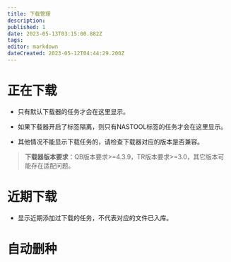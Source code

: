 ```yaml
---
title: 下载管理
description: 
published: 1
date: 2023-05-13T03:15:00.882Z
tags: 
editor: markdown
dateCreated: 2023-05-12T04:44:29.200Z
---
```


# 正在下载

- 只有默认下载器的任务才会在这里显示。

- 如果下载器开启了标签隔离，则只有NASTOOL标签的任务才会在这里显示。

- 其他情况不能显示下载任务的，请检查下载器对应的版本是否兼容。

> **下载器版本要求**：QB版本要求>=4.3.9，TR版本要求>=3.0，其它版本可能存在适配问题。

# 近期下载

- 显示近期添加过下载的任务，不代表对应的文件已入库。

# 自动删种